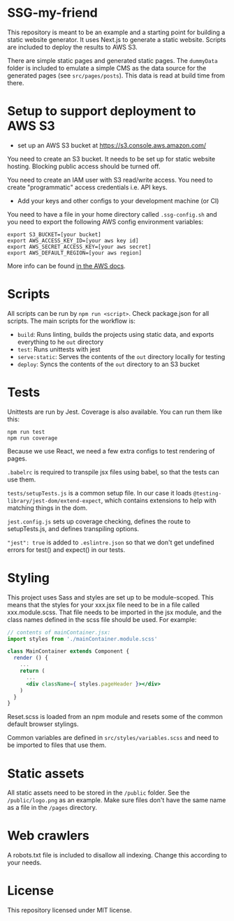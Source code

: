 # SSG-my-friend
This repository is meant to be an example and a starting point for building a static website generator.
It uses Next.js to generate a static website. Scripts are included to deploy the results to AWS S3.

There are simple static pages and generated static pages. The `dummyData` folder is included to emulate a simple CMS as the data source for the generated pages (see `src/pages/posts`).
This data is read at build time from there.

# Setup to support deployment to AWS S3
- set up an AWS S3 bucket at https://s3.console.aws.amazon.com/

You need to create an S3 bucket. It needs to be set up for static website hosting. Blocking public access should be turned off.

You need to create an IAM user with S3 read/write access.
You need to create "programmatic" access credentials i.e. API keys.

 - Add your keys and other configs to your development machine (or CI)

You need to have a file in your home directory called `.ssg-config.sh`
and you need to export the following AWS config environment variables:
```shell script
export S3_BUCKET=[your bucket]
export AWS_ACCESS_KEY_ID=[your aws key id]
export AWS_SECRET_ACCESS_KEY=[your aws secret]
export AWS_DEFAULT_REGION=[your aws region]
```

More info can be found [in the AWS docs](https://docs.aws.amazon.com/cli/latest/userguide/cli-configure-envvars.html).

# Scripts

All scripts can be run by `npm run <script>`. Check package.json for all scripts. The main scripts for the workflow is:

- `build`: Runs linting, builds the projects using static data, and exports everything to he `out` directory
- `test`: Runs unittests with jest
- `serve:static`: Serves the contents of the `out` directory locally for testing
- `deploy`: Syncs the contents of the `out` directory to an S3 bucket

# Tests

Unittests are run by Jest. Coverage is also available. You can run them like this:

```shell script
npm run test
npm run coverage
```

Because we use React, we need a few extra configs to test rendering of pages.

`.babelrc` is required to transpile jsx files using babel, so that the tests can use them.

`tests/setupTests.js` is a common setup file. In our case it loads `@testing-library/jest-dom/extend-expect`, which contains extensions to help with matching things in the dom.

`jest.config.js` sets up coverage checking, defines the route to setupTests.js, and defines transpiling options. 

`"jest": true` is added to `.eslintre.json` so that we don't get undefined errors for test() and expect() in our tests.

# Styling

This project uses Sass and styles are set up to be module-scoped. This means that the styles for your xxx.jsx file need to be in a file called xxx.module.scss.
That file needs to be imported in the jsx module, and the class names defined in the scss file should be used. For example:

```jsx harmony
// contents of mainContainer.jsx:
import styles from './mainContainer.module.scss'

class MainContainer extends Component {
  render () {
    ...
    return (
      ...
      <div className={ styles.pageHeader }></div>
    )
  }
}
```

Reset.scss is loaded from an npm module and resets some of the common default browser stylings.

Common variables are defined in `src/styles/variables.scss` and need to be imported to files that use them.

# Static assets

All static assets need to be stored in the `/public` folder. See the `/public/logo.png` as an example. Make sure files don't have the same name as a file in the `/pages` directory.

# Web crawlers

A robots.txt file is included to disallow all indexing. Change this according to your needs.

# License

This repository licensed under MIT license.

